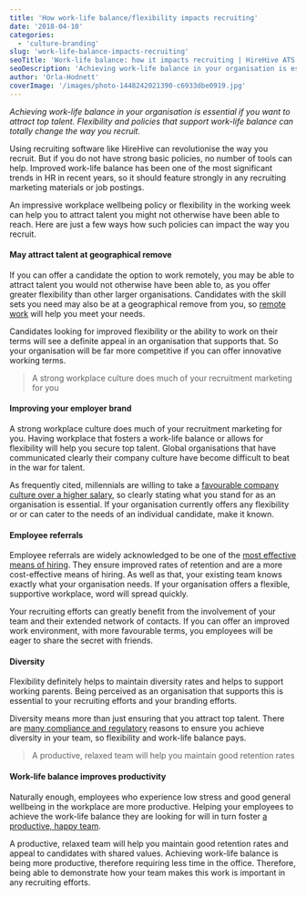 ```yaml
---
title: 'How work-life balance/flexibility impacts recruiting'
date: '2018-04-10'
categories:
  - 'culture-branding'
slug: 'work-life-balance-impacts-recruiting'
seoTitle: 'Work-life balance: how it impacts recruiting | HireHive ATS'
seoDescription: 'Achieving work-life balance in your organisation is essential if you want to attract top talent. Here is how work-life balance impacts the way you recruit.'
author: 'Orla-Hodnett'
coverImage: '/images/photo-1448242021390-c6933dbe0919.jpg'
---
```


_Achieving work-life balance in your organisation is essential if you want to attract top talent. Flexibility and policies that support work-life balance can totally change the way you recruit._

Using recruiting software like HireHive can revolutionise the way you recruit. But if you do not have strong basic policies, no number of tools can help. Improved work-life balance has been one of the most significant trends in HR in recent years, so it should feature strongly in any recruiting marketing materials or job postings.

An impressive workplace wellbeing policy or flexibility in the working week can help you to attract talent you might not otherwise have been able to reach. Here are just a few ways how such policies can impact the way you recruit.

#### **May attract talent at geographical remove**

If you can offer a candidate the option to work remotely, you may be able to attract talent you would not otherwise have been able to, as you offer greater flexibility than other larger organisations. Candidates with the skill sets you need may also be at a geographical remove from you, so [remote work](https://hirehive.com/is-remote-hiring-the-way-to-end-the-war-for-talent/) will help you meet your needs.

Candidates looking for improved flexibility or the ability to work on their terms will see a definite appeal in an organisation that supports that. So your organisation will be far more competitive if you can offer innovative working terms.

> A strong workplace culture does much of your recruitment marketing for you

#### **Improving your employer brand**

A strong workplace culture does much of your recruitment marketing for you. Having workplace that fosters a work-life balance or allows for flexibility will help you secure top talent. Global organisations that have communicated clearly their company culture have become difficult to beat in the war for talent.

As frequently cited, millennials are willing to take a [favourable company culture over a higher salary](https://www.forbes.com/sites/karlmoore/2014/10/02/millennials-work-for-purpose-not-paycheck/#4cd546706a51), so clearly stating what you stand for as an organisation is essential. If your organisation currently offers any flexibility or or can cater to the needs of an individual candidate, make it known.

#### **Employee referrals**

Employee referrals are widely acknowledged to be one of the [most effective means of hiring](https://hirehive.com/are-employee-referral-programs-the-most-effective-way-to-recruit/). They ensure improved rates of retention and are a more cost-effective means of hiring. As well as that, your existing team knows exactly what your organisation needs. If your organisation offers a flexible, supportive workplace, word will spread quickly.

Your recruiting efforts can greatly benefit from the involvement of your team and their extended network of contacts. If you can offer an improved work environment, with more favourable terms, you employees will be eager to share the secret with friends.

#### **Diversity**

Flexibility definitely helps to maintain diversity rates and helps to support working parents. Being perceived as an organisation that supports this is essential to your recruiting efforts and your branding efforts.

Diversity means more than just ensuring that you attract top talent. There are [many compliance and regulatory](https://hirehive.com/recruiting-features/compliance-reports/) reasons to ensure you achieve diversity in your team, so flexibility and work-life balance pays.

> A productive, relaxed team will help you maintain good retention rates

#### **Work-life balance improves productivity**

Naturally enough, employees who experience low stress and good general wellbeing in the workplace are more productive. Helping your employees to achieve the work-life balance they are looking for will in turn foster [a productive, happy team](https://www.inc.com/john-rampton/how-work-life-balance-can-keep-your-employees-happy-and-your-business-healthy.html).

A productive, relaxed team will help you maintain good retention rates and appeal to candidates with shared values. Achieving work-life balance is being more productive, therefore requiring less time in the office. Therefore, being able to demonstrate how your team makes this work is important in any recruiting efforts.
